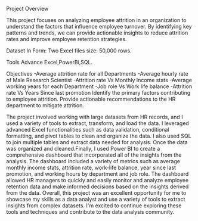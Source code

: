 Project Overview

This project focuses on analyzing employee attrition in an organization to understand the factors that influence employee turnover. By identifying key patterns and trends, we can provide actionable insights to reduce attrition rates and improve employee retention strategies.

Dataset
In Form: Two Excel files
size: 50,000 rows.

Tools
Advance Excel,PowerBi,SQL.

Objectives
-Average attrition rate for all Departments
-Average hourly rate of Male Research Scientist 
-Attrition rate Vs Monthly Income stats 
-Average working years for each Department
-Job role Vs Work life balance
-Attrition rate Vs Years Since last promotion
Identify the primary factors contributing to employee attrition.
Provide actionable recommendations to the HR department to mitigate attrition.

The project involved working with large datasets from HR records, and I used a variety of tools to extract, transform, and load the data. I leveraged advanced Excel functionalities such as data validation, conditional formatting, and pivot tables to clean and organize the data. I also used SQL to join multiple tables and extract data needed for analysis.
Once the data was organized and cleaned.Finally, I used Power BI to create a comprehensive dashboard that incorporated all of the insights from the analysis. The dashboard included a variety of metrics such as average monthly income stats, attrition rate, work-life balance, year since last promotion, and working hours by department and job role. The dashboard allowed HR managers to quickly and easily monitor and analyze employee retention data and make informed decisions based on the insights derived from the data.
Overall, this project was an excellent opportunity for me to showcase my skills as a data analyst and use a variety of tools to extract insights from complex datasets. I'm excited to continue exploring these tools and techniques and contribute to the data analysis community.














